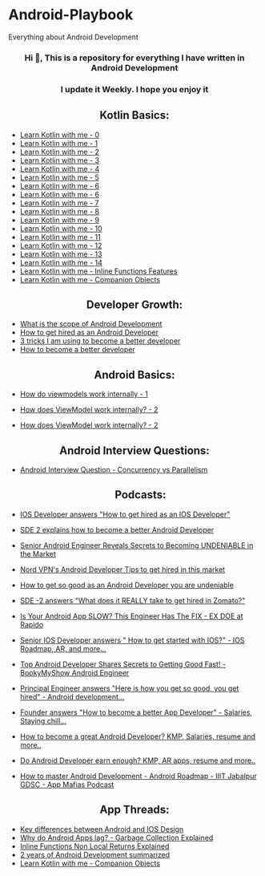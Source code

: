 # Android-Playbook
Everything about Android Development
<h3 align="center">Hi 👋, This is a repository for everything I have written in Android Development</h3>
<h3 align="center">I update it Weekly. I hope you enjoy it</h3>

<h2 align="center">Kotlin Basics:</h2>

- [Learn Kotlin with me - 0](https://youtu.be/iCy5vw1m39o?si=fBQTGurdyhmrn4a1)
- [Learn Kotlin with me - 1](https://youtu.be/i24fvY9y8_M?si=-Qbo1HlF0q3ukVqR)
- [Learn Kotlin with me - 2](https://youtu.be/WZn_iYMDg6Q?si=nlZ_GJWT9MTQzXZd)
- [Learn Kotlin with me - 3](https://youtu.be/o1Q9b3TBfv0?si=NrQ1uNqIkMN0pLro)
- [Learn Kotlin with me - 4](https://youtu.be/lCIUt0I5zLw?si=-ktpH0m28PO3fcra)
- [Learn Kotlin with me - 5](https://youtu.be/hJsCwrT6F3c?si=csi0eCthKjgYC4Qf)
- [Learn Kotlin with me - 6](https://youtu.be/MnBiDsTSIF4?si=FQctLpA0iTZyt4ro)
- [Learn Kotlin with me - 6](https://youtu.be/oJbtrJiL2Lo?si=nCOpAzj3lb9pHvfR)
- [Learn Kotlin with me - 7](https://youtu.be/MnBiDsTSIF4?si=FQctLpA0iTZyt4ro)
- [Learn Kotlin with me - 8](https://youtu.be/L8hJSutaq4Y?si=q1ykAqCXeumRS7Zn)
- [Learn Kotlin with me - 9](https://youtu.be/ykWxyeFztdo?si=U_OfDMyqKF4Xuf8v)
- [Learn Kotlin with me - 10](https://youtu.be/cJjUP2GR_lE?si=SiMLRJCGjoekgWn4)
- [Learn Kotlin with me - 11](https://youtu.be/GqG9O7pekdc?si=KL_XXLzg4Ui9IMwy)
- [Learn Kotlin with me - 12](https://youtu.be/4KbjqznXzfE?si=TC7e-uhFlPZd6lMW)
- [Learn Kotlin with me - 13](https://youtu.be/jM6rCns_jFY?si=h_p8JlqJGXaAkECS)
- [Learn Kotlin with me - 14](https://youtu.be/MgNEs-2h7wM?si=1-gQIrN48BNs7LAJ)
- [Learn Kotlin with me - Inline Functions Features](https://youtu.be/Dn7hSILT8WI)
- [Learn Kotlin with me - Companion Objects](https://youtu.be/4xgndkWmZCQ)


<h2 align="center">Developer Growth:</h2>

- [What is the scope of Android Development](https://youtu.be/XJRo5Tp4hOo?si=_dTb-SDULipPpuw4)
- [How to get hired as an Android Developer](https://youtu.be/TD3jn360Nug?si=7aisY3Dd7r11UkYV)
- [3 tricks I am using to become a better developer](https://youtu.be/hBONIlZtbKo?si=9CIz4XrDuoXunwy2)
- [How to become a better developer](https://youtu.be/ddNjQrk3bP4?si=cmZDHA-TEo3BrDhY)

<h2 align="center">Android Basics:</h2>

- [How do viewmodels work internally - 1](https://youtu.be/hB2R1v-xPbA?si=NWdskUqdu0ehw3qN)
- [How does ViewModel work internally? - 2](https://t.co/hP3vRqW4lh)

- [How does ViewModel work internally? - 2](https://t.co/hP3vRqW4lh)

<h2 align="center">Android Interview Questions:</h2>

- [Android Interview Question - Concurrency vs Parallelism](https://youtu.be/2WKrU7Min4o)

  <h2 align="center">Podcasts:</h2>
- [IOS Developer answers "How to get hired as an IOS Developer"](https://youtu.be/vVFyY80LuhE?si=0OGD-Ykh6_ozyu9k)
- [SDE 2 explains how to become a better Android Developer](https://youtu.be/mdGQ2rc1OUc)
- [Senior Android Engineer Reveals Secrets to Becoming UNDENIABLE in the Market](https://youtu.be/pdBMN_HrzFI?si=fPcoeYwVlrMknh_9)
- [Nord VPN's Android Developer Tips to get hired in this market](https://youtu.be/XOPGjOA9Tic?si=oNrXHVqEVOqAmpvO)
- [How to get so good as an Android Developer you are undeniable](https://youtu.be/R4fIstV8xqY?si=H6g6nP9LMjfhiBAS)
- [SDE -2 answers "What does it REALLY take to get hired in Zomato?"](https://youtu.be/4k2rGPDlFB4?si=Lr687UsV16ZJRwHD)
- [Is Your Android App SLOW? This Engineer Has The FIX - EX DOE at Rapido](https://youtu.be/jRaV3N-Mkj4?si=xyokRIsvbAg55-s2)
- [Senior IOS Developer answers " How to get started with IOS?" - IOS Roadmap, AR, and more...](https://youtu.be/NwX6BcQ2fSk?si=rSiJbydg8cOWvXLX)
- [Top Android Developer Shares Secrets to Getting Good Fast! - BookyMyShow Android Engineer](https://youtu.be/NwX6BcQ2fSk?si=rSiJbydg8cOWvXLX)
- [Principal Engineer answers "Here is how you get so good, you get hired" - Android development...](https://youtu.be/RPcN1KltD3Q?si=O8rBO2wdHmSRmBT5)
- [Founder answers "How to become a better App Developer" - Salaries, Staying chill...](https://youtu.be/XOPGjOA9Tic?si=oNrXHVqEVOqAmpvO)
- [How to become a great Android Developer? KMP, Salaries, resume and more..](https://youtu.be/1cxQOSa916o?si=fbAYbdPeHvNbB-0t)
- [Do Android Developer earn enough? KMP, AR apps, resume and more..](https://youtu.be/RGqjDpCmN_s?si=rIL8JmEIGesFi0yg)
- [How to master Android Development - Android Roadmap - IIIT Jabalpur GDSC - App Mafias Podcast](https://youtu.be/36bWVehKpEg?si=y-1ALdvUm-VLWT-8)

<h2 align="center">App Threads:</h2>

- [Key differences between Android and IOS Design](https://x.com/Hitesh__kohli/status/1918953942714630498)
- [Why do Android Apps lag? - Garbage Collection Explained](https://x.com/Hitesh__kohli/status/1874858120083869708)
- [Inline Functions Non Local Returns Explained](https://x.com/Hitesh__kohli/status/1911322682559246506)
- [2 years of Android Development summarized](https://x.com/Hitesh__kohli/status/1914358633535561876)
- [Learn Kotlin with me - Companion Objects](https://x.com/Hitesh__kohli/status/1921930436420256199)
